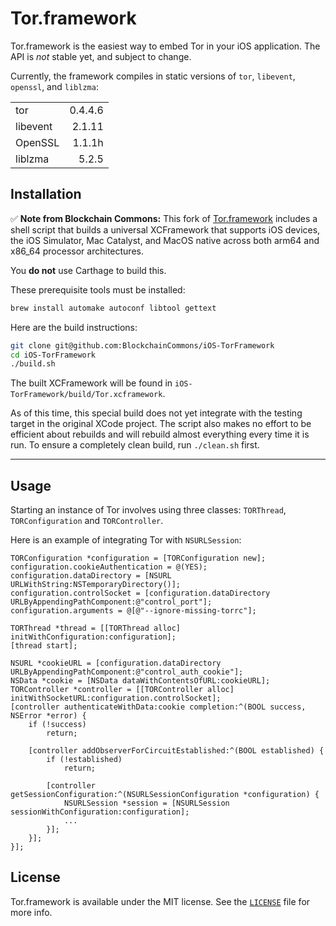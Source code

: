 # Tor.framework

Tor.framework is the easiest way to embed Tor in your iOS application. The API is *not* stable yet, and subject to change.

Currently, the framework compiles in static versions of `tor`, `libevent`, `openssl`, and `liblzma`:

|          |         |
|:-------- | -------:|
| tor      | 0.4.4.6 |
| libevent | 2.1.11  |
| OpenSSL  | 1.1.1h  |
| liblzma  | 5.2.5   |

## Installation

✅ **Note from Blockchain Commons:** This fork of [Tor.framework](https://github.com/iCepa/Tor.framework) includes a shell script that builds a universal XCFramework that supports iOS devices, the iOS Simulator, Mac Catalyst, and MacOS native across both arm64 and x86_64 processor architectures.

You **do not** use Carthage to build this.

These prerequisite tools must be installed:

```bash
brew install automake autoconf libtool gettext
```

Here are the build instructions:

```bash
git clone git@github.com:BlockchainCommons/iOS-TorFramework
cd iOS-TorFramework
./build.sh
```

The built XCFramework will be found in `iOS-TorFramework/build/Tor.xcframework`.

As of this time, this special build does not yet integrate with the testing target in the original XCode project. The script also makes no effort to be efficient about rebuilds and will rebuild almost everything every time it is run. To ensure a completely clean build, run `./clean.sh` first.

---

## Usage

Starting an instance of Tor involves using three classes: `TORThread`, `TORConfiguration` and `TORController`.

Here is an example of integrating Tor with `NSURLSession`:

```objc
TORConfiguration *configuration = [TORConfiguration new];
configuration.cookieAuthentication = @(YES);
configuration.dataDirectory = [NSURL URLWithString:NSTemporaryDirectory()];
configuration.controlSocket = [configuration.dataDirectory URLByAppendingPathComponent:@"control_port"];
configuration.arguments = @[@"--ignore-missing-torrc"];

TORThread *thread = [[TORThread alloc] initWithConfiguration:configuration];
[thread start];

NSURL *cookieURL = [configuration.dataDirectory URLByAppendingPathComponent:@"control_auth_cookie"];
NSData *cookie = [NSData dataWithContentsOfURL:cookieURL];
TORController *controller = [[TORController alloc] initWithSocketURL:configuration.controlSocket];
[controller authenticateWithData:cookie completion:^(BOOL success, NSError *error) {
    if (!success)
        return;

    [controller addObserverForCircuitEstablished:^(BOOL established) {
        if (!established)
            return;

        [controller getSessionConfiguration:^(NSURLSessionConfiguration *configuration) {
            NSURLSession *session = [NSURLSession sessionWithConfiguration:configuration];
            ...
        }];
    }];
}];
```

## License

Tor.framework is available under the MIT license. See the
[`LICENSE`](https://github.com/iCepa/Tor.framework/blob/master/LICENSE) file for more info.
